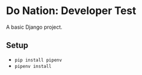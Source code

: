 # Do Nation: Developer Test

A basic Django project.

## Setup

- `pip install pipenv`
- `pipenv install`
